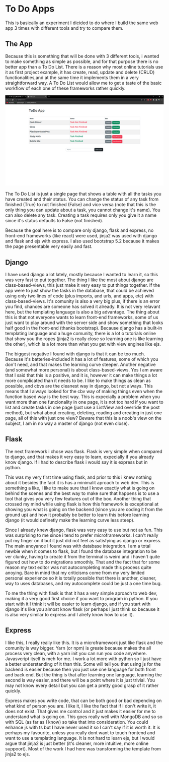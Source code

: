 # To Do Apps
This is basically an experiment I dicided to do where I build the same web app 3 times with different tools and try to compare them.

## The App
Because this is something that will be done with 3 different tools, i wanted to make something as simple as possible, and for that purpose there is no better app than a To Do List. There is a reason why most online tutorials use it as first project example, it has create, read, update and delete (CRUD) functionalities,and at the same time it implements them in a very straightforward way. A To Do List would allow me to get a taste of the basic workflow of each one of these frameworks rather quickly.

![Screenshot](https://github.com/felix2000jp/to-do-apps/blob/main/public/todo.png)

The To Do List is just a single page that shows a table with all the tasks you have created and their status. You can change the status of any task from finished (True) to not finished (False) and vice versa (note that this is the only thing you can update about a task, you cannot change it's name). You can also delete any task. Creating a task requires only you give it a name since it's status defaults to False (not finished).

Because the goal here is to compare only django, flask and express, no front-end frameworks (like react) were used, jinja2 was used with django and flask and ejs with express. I also used bootstrap 5.2 because it makes the page presentable very easily and fast.

## Django
I have used django a lot lately, mostly because I wanted to learn it, so this was very fast to put together. The thing I like the most about django are class-based-views, this just make it very easy to put things together. If the app were to just show the tasks in the database, that could be achieved using only two lines of code (plus imports, and urls, and apps, etc) with class-based-views. It's comunity is also a very big plus, if there is an error you find, chances are someone has solved it already. It is not very relavant here, but the templating language is also a big advantage. The thing about this is that not everyone wants to learn front-end frameworks, some of us just want to play around with the server side and show something that looks half good in the front-end (thanks bootstrap). Because django has a built-in templating language and a huge comunity, there is a lot o tutorials online that show you the ropes (jinja2 is really close so learning one is like learning the other), which is a lot more than what you get with view engines like ejs.

The biggest negative I found with django is that it can be too much. Because it's batteries-included it has a lot of features, some of which you don't need, and that makes the learning curve steeper. Another negative (and somewhat more personal) is about class-based-views. Yes I am aware that I said that this is a positive, and it is, however it can make things a lot more complicated than it needs to be. I like to make things as clean as possible, and cbvs are the cleanest way in django, but not always. This means that I always looked for the cbv way of making things even when the function based way is the best way. This is expecially a problem when you want more than one funcionality in one page, it is not too hard if you want to list and create tasks in one page (just use a ListView and override the post method), but what about creating, deleting, reading and creating in just one page, all of this with just one view? Beware that this is a noob's view on the subject, I am in no way a master of django (not even close). 

## Flask
The next framework i chose was flask. Flask is very simple when compared to django, and that makes it very easy to learn, expecially if you already know django. If i had to describe flask i would say it is express but in python.

This was my very first time using flask, and prior to this i knew nothing about it besides the fact it is has a minimalit aproach to web dev. This is something a like, I like to make sure that I know exactly what is going on behind the scenes and the best way to make sure that happens is to use a tool that gives you very few features out of the box. Another thing that crossed my mind while using flask is how this framework is exceptional at showing you what is going on the backend (since you are coding it from the ground up) and how it probably be better to learn this before learning django (it would definetly make the learning curve less steep).

Since I already knew django, flask was very easy to use but not as fun. This was surprising to me since i tend to prefer microframeworks. I can't really put my finger on it but it just did not feel as satisfying as django or express. The main anoyance I found was with database integration. I am a total newbie when it comes to flask, but I found the database integration to be ver clunky, having to create it from the terminal is weird and i haven't quite figured out how to do migrations smoothly. That and the fact that for some reason my text editor was not autocompleting made this process quite anoying. Bare in mind that my criticisms come from my very limited personal experience so it is totally possible that there is another, cleaner, way to uses databases, and my autocomplete could be just a one time bug.

To me the thing with flask is that it has a very simple aproach to web dev, making it a very good first choice if you want to program in python. If you start with it I think it will be easier to learn django, and if you start with django it's like you almost know flask (or perhaps I just think so because it is also very similar to express and I alrefy know how to use it).

## Express
I like this, I really really like this. It is a microframework just like flask and the comunity is way bigger. Yarn (or npm) is greate because makes the all process very clean, with a yarn init you can run you code anywhere. Javasvcript itself is meh for me. I work a lot more with python so I just have a better understanding of it than this. Some will tell you that using js for the backend is easier because then you just use one language for both front and back end. But the thing is that after learning one language, learning the second is way easier, and there will be a point where it is just trivial. You may not know every detail but you can get a pretty good grasp of it rather quickly.

Express makes you write code, that can be both good or bad depending on what kind of person you are. I like it, I like the fact that if I don't write it, it does not exist. That gives me control and it just makes it easier for me to understand what is going on. This goes really well with MongoDB and so so with SQL (as far as I know) so take that into consideration. You could enhance js with ts but I have never used it so I can't say if it is worth it. It is perhaps my favourite, unless you really dont want to touch frontend and want to use a templating language. It is not hard to learn ejs, but I would argue that jinja2 is just better (it's cleaner, more intuitive, more online suppoort). Most of the work I had here was transforming the template from jinja2 to ejs. 
